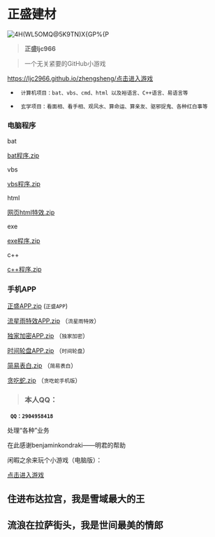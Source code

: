 #   正盛建材

![4H(WL5OMQ@5K9TN)X{GP%{P](https://user-images.githubusercontent.com/101500630/172044860-44adf1c1-c832-4522-b748-ffabfa0177aa.png)

> **正盛ljc966**




> 一个无关紧要的GitHub小游戏

https://ljc2966.github.io/zhengsheng/<a href="https://ljc2966.github.io/zhengsheng/">点击进入游戏</a>




- ``` 计算机项目：bat、vbs、cmd、html 以及裕语言、C++语言、易语言等```

- ``` 玄学项目：看面相、看手相、观风水、算命运、算亲友、驱邪捉鬼、各种红白事等```

###  电脑程序

 bat

[bat程序.zip](https://github.com/ljc966/zhengsheng266/files/8853712/bat.zip)


 vbs

[vbs程序.zip](https://github.com/ljc966/zhengsheng266/files/8853701/vbs.zip)


 html

[网页html特效.zip](https://github.com/ljc966/zhengsheng266/files/8853676/html.zip)

 
 exe
 
[exe程序.zip](https://github.com/ljc966/zhengsheng266/files/8853946/exe.zip)


 c++
 
 [c++程序.zip](https://github.com/ljc966/zhengsheng266/files/8853924/c%2B%2B.zip)

 
###  手机APP

[正盛APP.zip](https://github.com/ljc966/zhengsheng266/files/8844880/APP.zip)
(`正盛APP`)


[流星雨特效APP.zip](https://github.com/ljc966/zhengsheng266/files/8844853/base.zip)
（`流星雨特效`）


[独家加密APP.zip](https://github.com/ljc966/zhengsheng266/files/8844865/default.zip)
（`独家加密`）


[时间轮盘APP.zip](https://github.com/ljc966/zhengsheng266/files/8844873/default.zip)
（`时间轮盘`）


[简易表白.zip](https://github.com/ljc966/zhengsheng266/files/8853589/default.zip)
（`简易表白`）


[贪吃蛇.zip](https://github.com/ljc966/zhengsheng266/files/8853588/default.zip)
（`贪吃蛇手机版`）


> ###  本人QQ：

 **``` QQ：2904958418```**

处理“各种”业务


在此感谢benjaminkondraki——明君的帮助

闲暇之余来玩个小游戏（电脑版）：

<a href="https://ljc966.github.io/bb/网页版贪吃蛇.html">点击进入游戏</a>


##  住进布达拉宫，我是雪域最大的王

##  流浪在拉萨街头，我是世间最美的情郎
